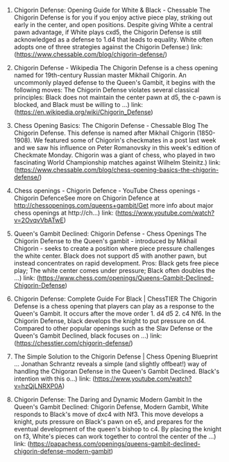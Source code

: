 ---
---
1. Chigorin Defense: Opening Guide for White & Black - Chessable
The Chigorin Defense is for you if you enjoy active piece play, striking out early in the center, and open positions. Despite giving White a central pawn advantage, if White plays cxd5, the Chigorin Defense is still acknowledged as a defense to 1.d4 that leads to equality. White often adopts one of three strategies against the Chigorin Defense:)
link: (https://www.chessable.com/blog/chigorin-defense/)


2. Chigorin Defense - Wikipedia
The Chigorin Defense is a chess opening named for 19th-century Russian master Mikhail Chigorin. An uncommonly played defense to the Queen's Gambit, it begins with the following moves: The Chigorin Defense violates several classical principles: Black does not maintain the center pawn at d5, the c-pawn is blocked, and Black must be willing to ...)
link: (https://en.wikipedia.org/wiki/Chigorin_Defense)


3. Chess Opening Basics: The Chigorin Defense - Chessable Blog
The Chigorin Defense. This defense is named after Mikhail Chigorin (1850-1908). We featured some of Chigorin's checkmates in a post last week and we saw his influence on Peter Romanovsky in this week's edition of Checkmate Monday. Chigorin was a giant of chess, who played in two fascinating World Championship matches against Wilhelm Steinitz.)
link: (https://www.chessable.com/blog/chess-opening-basics-the-chigorin-defense/)


4. Chess openings - Chigorin Defence - YouTube
Chess openings - Chigorin DefenceSee more on Chigorin Defence at http://chessopenings.com/queens+gambit/Get more info about major chess openings at http://ch...)
link: (https://www.youtube.com/watch?v=2OvqvVbATwE)


5. Queen's Gambit Declined: Chigorin Defense - Chess Openings
The Chigorin Defense to the Queen's gambit - introduced by Mikhail Chigorin - seeks to create a position where piece pressure challenges the white center. Black does not support d5 with another pawn, but instead concentrates on rapid development. Pros: Black gets free piece play; The white center comes under pressure; Black often doubles the ...)
link: (https://www.chess.com/openings/Queens-Gambit-Declined-Chigorin-Defense)


6. Chigorin Defense: Complete Guide For Black | ChessTIER
The Chigorin Defense is a chess opening that players can play as a response to the Queen's Gambit. It occurs after the move order 1. d4 d5 2. c4 Nf6. In the Chigorin Defense, black develops the knight to put pressure on d4. Compared to other popular openings such as the Slav Defense or the Queen's Gambit Declined, black focuses on ...)
link: (https://chesstier.com/chigorin-defense/)


7. The Simple Solution to the Chigorin Defense | Chess Opening Blueprint ...
Jonathan Schrantz reveals a simple (and slightly offbeat!) way of handling the Chigoran Defense in the Queen's Gambit Declined. Black's intention with this o...)
link: (https://www.youtube.com/watch?v=hzQjLNRXP0A)


8. Chigorin Defense: The Daring and Dynamic Modern Gambit
In the Queen's Gambit Declined: Chigorin Defense, Modern Gambit, White responds to Black's move of dxc4 with Nf3. This move develops a knight, puts pressure on Black's pawn on e5, and prepares for the eventual development of the queen's bishop to c4. By placing the knight on f3, White's pieces can work together to control the center of the ...)
link: (https://papachess.com/openings/queens-gambit-declined-chigorin-defense-modern-gambit)


